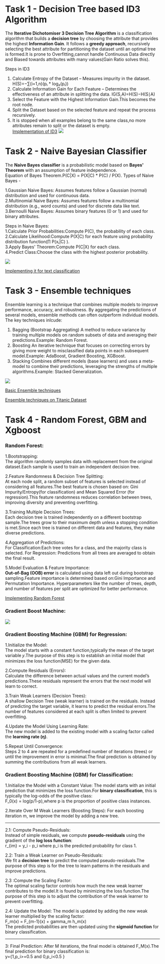 # Task 1 - Decision Tree based ID3 Algorithm
The **Iterative Dichotomiser 3 Decision Tree Algorithm** is a classification algorithm that builds a **decision tree** by choosing the attribute that provides the highest **Information Gain**. It follows a **greedy approach**, recursively selecting the best attribute for partitioning the dataset until an optimal tree is formed.It is prone to Overfitting,cannot handle Continuous Data directly and Biased towards attributes with many values(Gain Ratio solves this).

 Steps in ID3

1. Calculate Entropy of the Dataset – Measures impurity in the dataset.  H(S)=−∑(i=1,n)(pᵢ * log₂(pᵢ))
2. Calculate Information Gain for Each Feature – Determines the effectiveness of an attribute in splitting the data.  IG(S,A)=H(S)−H(S∣A)
3. Select the Feature with the Highest Information Gain.This becomes the root node.
4. Split the Dataset based on the selected feature and repeat the process recursively.
5. It is stopped when all examples belong to the same class,no more attributes remain to split or the dataset is empty.  
[Implementation of ID3](https://www.kaggle.com/code/ashith1709/id3-algorithm)
![](https://raw.githubusercontent.com/ashith-17/Marvel-level-02/refs/heads/main/pics/Id3%20algorithm%20DT.png)


# Task 2 - Naive Bayesian Classifier

The **Naive Bayes classifier** is a probabilistic model based on **Bayes' Theorem** with an assumption of feature independence.  
Equation of Bayes Theorem.P(C|X) = P(X|C) * P(C) / P(X). Types of Naive Bayes -  
  
  1.Gaussian Naive Bayes: Assumes features follow a Gaussian (normal) distribution and used for continuous data.  
  2.Multinomial Naive Bayes: Assumes features follow a multinomial distribution (e.g., word counts) and used for discrete data like text.  
  3.Bernoulli Naive Bayes:  Assumes binary features (0 or 1) and used for binary attributes.  

 Steps in Naive Bayes:  
 1.Calculate Prior Probabilities:Compute P(C), the probability of each class.  
 2.Calculate Likelihood:Compute P(X|C) for each feature using probability distribution function(∏ P(xᵢ|C) ).  
 3.Apply Bayes' Theorem:Compute P(C|X) for each class.  
 4.Predict Class:Choose the class with the highest posterior probability.  
   
   ![](https://raw.githubusercontent.com/ashith-17/Marvel-level-02/refs/heads/main/pics/Prob%20df.jpg)
   
   [Implementing it for text classification](https://www.kaggle.com/code/ashith1709/notebook045b1da53d)



# Task 3 - Ensemble techniques


Ensemble learning is a technique that combines multiple models to improve performance, accuracy, and robustness. By aggregating the predictions of several models, ensemble methods can often outperform individual models. The key techniques inlcude:

 1. Bagging (Bootstrap Aggregating)
   A method to reduce variance by training multiple models on random subsets of data and averaging their predictions.Example: Random Forest.
 2. Boosting
    An iterative technique that focuses on correcting errors by giving more weight to misclassified data points in each subsequent model.Example: AdaBoost, Gradient Boosting, XGBoost.
 3. Stacking
    Combines different models (base learners) and uses a meta-model to combine their predictions, leveraging the strengths of multiple algorithms.Example: Stacked Generalization.

![](https://raw.githubusercontent.com/ashith-17/Marvel-level-02/refs/heads/main/pics/Ensemble%20techniques.jpg)  

[Basic Ensemble techniques](https://www.kaggle.com/code/ashith1709/ensemble-techniques)   

[Ensemble techniques on Titanic Dataset](https://www.kaggle.com/code/ashith1709/ensemble-on-titanic)  


# Task 4 - Random Forest, GBM and Xgboost  

### Random Forest:

 1.Bootstrapping:  
 The algorithm randomly samples data with replacement from the original dataset.Each sample is used to train an independent decision tree.  

 2.Feature Randomness & Decision Tree Splitting:  
 At each node split, a random subset of features is selected instead of considering all features.The best feature is chosen based on: Gini Impurity/Entropy(for classification) 
 and Mean Squared Error (for regression).This feature randomness reduces correlation between trees, improving diversity and preventing overfitting.

 3.Training Multiple Decision Trees:  
 Each decision tree is trained independently on a different bootstrap sample.The trees grow to their maximum depth unless a stopping condition is met.Since each tree is trained on different data and features, they make diverse predictions.

 4.Aggregation of Predictions:  
 For Classification:Each tree votes for a class, and the majority class is selected.
 For Regression: Predictions from all trees are averaged to obtain the final result.

 5.Model Evaluation & Feature Importance:  
**Out-of-Bag (OOB) error** is calculated using data left out during bootstrap sampling.Feature importance is determined based on:Gini Importance and Permutation Importance.
  Hyperparameters like the number of trees, depth, and number of features per split are optimized for better performance.  

  [Implementing Random Forest](https://www.kaggle.com/code/ashith1709/random-forest)  

 ### Gradient Boost Machine:

 ![](https://raw.githubusercontent.com/ashith-17/Marvel-level-02/refs/heads/main/pics/GBM%20For%20Regression.png)   


### Gradient Boosting Machine (GBM) for Regression: 

1.Initialize the Model:  
The model starts with a constant function,typically the mean of the target variable 𝑦.The purpose of this step is to establish an initial model that minimizes the loss function(MSE) for the given data.

2.Compute Residuals (Errors):  
 Calculate the difference between actual values and the current model’s predictions.These residuals represent the errors that the next model will learn to correct.

3.Train Weak Learners (Decision Trees):    
A shallow Decision Tree (weak learner) is trained on the residuals. Instead of predicting the target variable, it learns to predict the residual errors.The number of features considered at each split is often limited to prevent overfitting.

4.Update the Model Using Learning Rate:  
The new model is added to the existing model with a scaling factor called the **learning rate (η)**.

5.Repeat Until Convergence:  
 Steps 2 to 4 are repeated for a predefined number of iterations (trees) or until the improvement in error is minimal.The final prediction is obtained by summing the contributions from all weak learners.  

### Gradient Boosting Machine (GBM) for Classification:  

 1.Initialize the Model with a Constant Value: 
The model starts with an initial prediction that minimizes the loss function.For **binary classification**, this is typically the log-odds of the positive class:  
   F_0(x) = log(p/1-p),where p is the proportion of positive class instances.  


2.Iterate Over M Weak Learners (Boosting Steps): 
For each boosting iteration m, we improve the model by adding a new tree.  

---  

2.1: Compute Pseudo-Residuals:   
Instead of simple residuals, we compute **pseudo-residuals** using the gradient of the **log loss function**:  
  r_{im} = y_i - p_i
  where p_i is the predicted probability for class 1.  
  
 
2.2: Train a Weak Learner on Pseudo-Residuals:  
 We fit a **decision tree** to predict the computed pseudo-residuals.The purpose of this step is for the tree to learn patterns in the residuals and improve predictions.  


2.3 :Compute the Scaling Factor:  
 The optimal scaling factor controls how much the new weak learner contributes to the model.It is found by minimizing the loss function.The purpose of this step is to adjust the contribution of the weak learner to prevent overfitting.  

 2.4: Update the Model: 
 The model is updated by adding the new weak learner multiplied by the scaling factor:  
  F_m(x) = F_{m-1}(x) + gamma_m h_m(x)  
The predicted probabilities are then updated using the **sigmoid function** for binary classification.  

  ---
 
3: Final Prediction:
After M iterations, the final model is obtained F_M(x).The final prediction for binary classification is:  
y={1,p_i>=0.5  and  0,p_i<0.5 }

  





     


